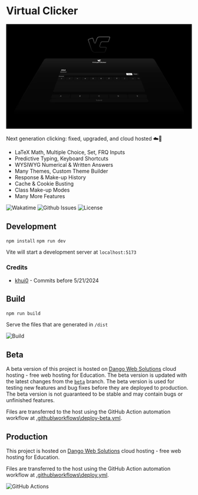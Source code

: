# Virtual Clicker

![Banner](banner.png)

Next generation clicking: fixed, upgraded, and cloud hosted ☁️🚀

- LaTeX Math, Multiple Choice, Set, FRQ Inputs
- Predictive Typing, Keyboard Shortcuts
- WYSIWYG Numerical & Written Answers
- Many Themes, Custom Theme Builder
- Response & Make-up History
- Cache & Cookie Busting
- Class Make-up Modes
- Many More Features

![Wakatime](https://wakatime.com/badge/user/074621a8-639e-4f3e-b6d9-f23b6bb481a9/project/db7c4936-fbf0-463d-a191-cbc2481a5402.svg)
![Github Issues](https://img.shields.io/github/issues/faisalnjs/virtual-clicker?style=flat&logo=github&label=GitHub%20Issues&color=mediumseagreen)
![License](https://img.shields.io/github/license/faisalnjs/virtual-clicker?label=License)

## Development

`npm install`
`npm run dev`

Vite will start a development server at `localhost:5173`

### Credits

- [khui0](https://github.com/khui0) - Commits before 5/21/2024

## Build

`npm run build`

Serve the files that are generated in `/dist`

![Build](https://img.shields.io/github/actions/workflow/status/faisalnjs/virtual-clicker/deploy.yml?logo=github&label=Build&color=mediumseagreen)

## Beta

A beta version of this project is hosted on [Dango Web Solutions](https://dangoweb.com/?from=virtual-clicker) cloud hosting - free web hosting for Education. The beta version is updated with the latest changes from the [`beta`](https://github.com/faisalnjs/Virtual-Clicker/tree/beta) branch. The beta version is used for testing new features and bug fixes before they are deployed to production. The beta version is not guaranteed to be stable and may contain bugs or unfinished features.

Files are transferred to the host using the GitHub Action automation workflow at [.github\workflows\deploy-beta.yml](https://github.com/faisalnjs/Virtual-Clicker/tree/main/.github/workflows/deploy-beta.yml).

## Production

This project is hosted on [Dango Web Solutions](https://dangoweb.com/?from=virtual-clicker) cloud hosting - free web hosting for Education.

Files are transferred to the host using the GitHub Action automation workflow at [.github\workflows\deploy.yml](https://github.com/faisalnjs/Virtual-Clicker/tree/main/.github/workflows/deploy.yml).

![GitHub Actions](https://img.shields.io/github/actions/workflow/status/faisalnjs/virtual-clicker/deploy.yml?logo=github&label=GitHub%20Actions&color=mediumseagreen)
